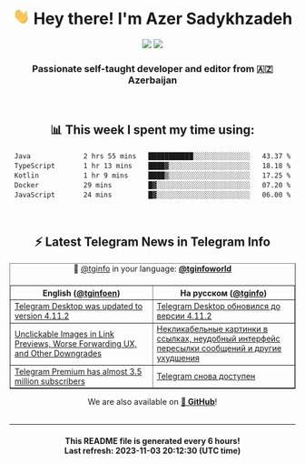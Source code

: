 <div align="center">
	<div>
		<h1>
      <img src="./assets/hi.gif" width="30px"> Hey there! I'm Azer Sadykhzadeh
    </h1>
    <img height="18" src="https://komarev.com/ghpvc/?username=sadykhzadeh&label=Views&color=2081c1&style=flat-square" />
		<a href="https://wakatime.com/Azer"> <img height="18" src="https://wakatime.com/badge/user/f80ae27a-c328-426f-a381-bc84136e2dd6.svg" /> </a>
    <h3>
      Passionate self-taught developer and editor from 🇦🇿 Azerbaijan
    </h3>
  </div>
  <br>

<h2>📊 This week I spent my time using:</h2>

<!--START_SECTION:waka-->

```txt
Java             2 hrs 55 mins   ███████████░░░░░░░░░░░░░░   43.37 %
TypeScript       1 hr 13 mins    ████▓░░░░░░░░░░░░░░░░░░░░   18.18 %
Kotlin           1 hr 9 mins     ████▒░░░░░░░░░░░░░░░░░░░░   17.25 %
Docker           29 mins         █▓░░░░░░░░░░░░░░░░░░░░░░░   07.20 %
JavaScript       24 mins         █▓░░░░░░░░░░░░░░░░░░░░░░░   06.00 %
```

<!--END_SECTION:waka-->

<br>

<h2>⚡️ Latest Telegram News in Telegram Info</h2>
  <table border>
		<tr>
			<th width="50%">English (<a href="https://t.me/tginfoen">@tginfoen</a>)</th>
			<th>На русском (<a href="https://t.me/tginfo">@tginfo</a>)</th>
		</tr>
		<caption>🚩 <a href="https://t.me/tginfo">@tginfo</a> in your language: <a href="https://t.me/tginfoworld"><b>@tginfoworld</b></a><caption/>
  <tr><td><a href="https://t.me/tginfoen/1768">Telegram Desktop was updated to version 4.11.2</a></td>
    <td><a href="https://t.me/tginfo/3825">Telegram Desktop обновился до версии 4.11.2</a></td></tr><tr><td><a href="https://t.me/tginfoen/1767">Unclickable Images in Link Previews, Worse Forwarding UX, and Other Downgrades</a></td>
    <td><a href="https://t.me/tginfo/3824">Некликабельные картинки в ссылках, неудобный интерфейс пересылки сообщений и другие ухудшения</a></td></tr><tr><td><a href="https://t.me/tginfoen/1766">Telegram Premium has almost 3.5 million subscribers</a></td>
    <td><a href="https://t.me/tginfo/3823">Telegram снова доступен</a></td></tr>
</table>
We are also available on <a href="https://github.com/tginfo"><b>🐙 GitHub</b></a>!
</div>

<br>
<hr>
<h4 align="center">This README file is generated <b>every 6 hours</b>!</br>Last refresh: <b>2023-11-03 20:12:30 (UTC time)</b></h4>
